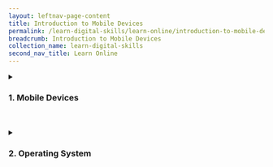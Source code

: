 ```yaml
---
layout: leftnav-page-content
title: Introduction to Mobile Devices
permalink: /learn-digital-skills/learn-online/introduction-to-mobile-devices/
breadcrumb: Introduction to Mobile Devices
collection_name: learn-digital-skills
second_nav_title: Learn Online
---
```

<details>
 <summary><h3>1. Mobile Devices</h3></summary>
 
 1. Introduction to Smartphones - <a href="https://www.digitalunite.com/technology-guides/smartphones-tablets/smartphones" target="_blank">Link</a><br>
 2. Introduction to Tablet - <a href="https://www.digitalunite.com/technology-guides/smartphones-tablets/tablet-computers" target="_blank">Link</a><br>
 
 </details>
<br>
<br>
<details>
 <summary><h3>2. Operating System</h3></summary>
 
 <h5>Android Basics</h5><br>
   1. Introduction to Android - <a href="https://edu.gcfglobal.org/en/androidbasics/" target="_blank">Link</a><br>
   2. Android Mobile Security - <a href="https://www.csa.gov.sg/gosafeonline/go-safe-for-me/homeinternetusers/android-mobile-security-what-you-need-to-know-about-malicious-apps" target="_blank">Link</a><br>
   3. Protect Your Android Device - <a href="https://support.google.com/android/answer/6215472?hl=en" target="_blank">Link</a><br>
  
<h5>iOS Basics</h5><br>
   1. FAQ on Apple ID  - <a href="https://appleid.apple.com/faq/#!&page=faq" target="_blank">Link</a><br>
   2. Getting Started with iPad - <a href="https://books.apple.com/us/book/ipad-starter-guide-ios-10/id1181563338" target="_blank">Link</a><br>(*Please note that you will need an Apple account to download the iBooks into your Apple device, for the link above. The Apple ID is the personal account that you use when you first set up your iPhone/iPad. Size: 272 MB*)
   3.  iPad Basics - <a href="https://edu.gcfglobal.org/en/ipadbasics/" target="_blank">Link</a><br>
   4. Make Your iPad and iPhone Accessible - <a href="https://www.apple.com/accessibility/" target="_blank">Link</a><br>

<h5>Windows Basics</h5><br>
   1. Using Microsoft Surface - <a href="/files/surface-pro-4-user-guide-EN.pdf">Download guide</a><br>
 
 </details>
